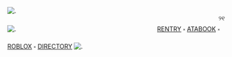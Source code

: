 ![.](https://github.com/user-attachments/assets/d15d34b3-8154-4bff-9829-c16a53d8de02)
⠀⠀⠀⠀⠀⠀⠀⠀⠀⠀⠀⠀⠀⠀⠀⠀⠀⠀⠀⠀⠀⠀⠀⠀⠀⠀⠀⠀⠀⠀⠀⠀⠀⠀⠀⠀⠀⠀⠀⠀⠀⠀⠀⠀⠀⠀⠀୨୧
![.](https://github.com/user-attachments/assets/74510e04-2777-4f04-80a8-052813c4d0d4)
⠀⠀⠀⠀⠀⠀⠀⠀⠀⠀⠀⠀⠀⠀⠀⠀⠀⠀⠀⠀⠀⠀⠀⠀⠀⠀⠀⠀⠀⠀⠀[RENTRY](https://rentry.co/lNFIRMARY) ༝ [ATABOOK](https://missnurse.atabook.org/) ༝ [ROBLOX](https://www.roblox.com/users/1376427519/profile) ༝ [DIRECTORY]()
![.](https://github.com/user-attachments/assets/fb4ec187-3927-40dc-9a40-73077b5ff3c3)
